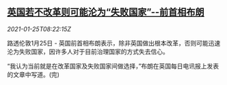 <!--1611562995000-->
[英国若不改革则可能沦为“失败国家”--前首相布朗](https://cn.reuters.com/article/uk-brown-pol-reform-0125-idCNKBS29U0PI)
------

<div><i>2021-01-25T08:22:15Z</i></div><p>路透伦敦1月25日 - 英国前首相布朗表示，除非英国做出根本改革，否则可能迅速沦为失败国家，因许多人对于目前治理国家的方式失去信心。</p><p>“我认为当前就是在改革国家及失败国家间做选择，”布朗在英国每日电讯报上发表的文章中写道。(完)</p>
